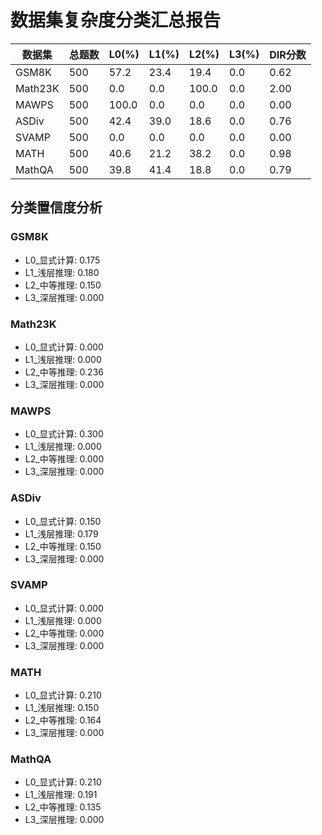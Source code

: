 # 数据集复杂度分类汇总报告

| 数据集 | 总题数 | L0(%) | L1(%) | L2(%) | L3(%) | DIR分数 |
|--------|--------|-------|-------|-------|-------|----------|
| GSM8K | 500 | 57.2 | 23.4 | 19.4 | 0.0 | 0.62 |
| Math23K | 500 | 0.0 | 0.0 | 100.0 | 0.0 | 2.00 |
| MAWPS | 500 | 100.0 | 0.0 | 0.0 | 0.0 | 0.00 |
| ASDiv | 500 | 42.4 | 39.0 | 18.6 | 0.0 | 0.76 |
| SVAMP | 500 | 0.0 | 0.0 | 0.0 | 0.0 | 0.00 |
| MATH | 500 | 40.6 | 21.2 | 38.2 | 0.0 | 0.98 |
| MathQA | 500 | 39.8 | 41.4 | 18.8 | 0.0 | 0.79 |

## 分类置信度分析

### GSM8K
- L0_显式计算: 0.175
- L1_浅层推理: 0.180
- L2_中等推理: 0.150
- L3_深层推理: 0.000

### Math23K
- L0_显式计算: 0.000
- L1_浅层推理: 0.000
- L2_中等推理: 0.236
- L3_深层推理: 0.000

### MAWPS
- L0_显式计算: 0.300
- L1_浅层推理: 0.000
- L2_中等推理: 0.000
- L3_深层推理: 0.000

### ASDiv
- L0_显式计算: 0.150
- L1_浅层推理: 0.179
- L2_中等推理: 0.150
- L3_深层推理: 0.000

### SVAMP
- L0_显式计算: 0.000
- L1_浅层推理: 0.000
- L2_中等推理: 0.000
- L3_深层推理: 0.000

### MATH
- L0_显式计算: 0.210
- L1_浅层推理: 0.150
- L2_中等推理: 0.164
- L3_深层推理: 0.000

### MathQA
- L0_显式计算: 0.210
- L1_浅层推理: 0.191
- L2_中等推理: 0.135
- L3_深层推理: 0.000

